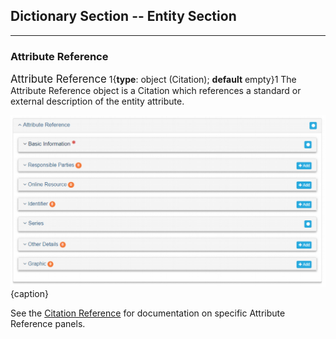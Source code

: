 ## Dictionary Section -- Entity Section
--- 

### Attribute Reference 

<span class="md-panel" style="font-size: larger">Attribute Reference</span> 1{**type**: object (<span class="md-panel">Citation</span>); **default** empty}1 The <span class="md-panel">Attribute Reference</span> object is a <span class="md-panel">Citation</span> which references a standard or external description of the entity attribute.

![Attribute Reference Panel](/assets/reference/edit-objects/dictionary/attribute/reference.png){caption}

See the [Citation Reference](../../citation/citation-section.md) for documentation on specific <span class="md-panel">Attribute Reference</span> panels.
